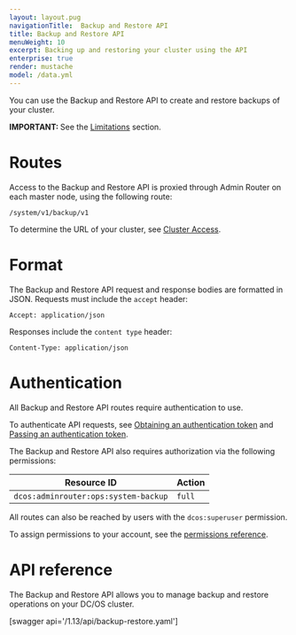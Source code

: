 ```yaml
---
layout: layout.pug
navigationTitle:  Backup and Restore API
title: Backup and Restore API
menuWeight: 10
excerpt: Backing up and restoring your cluster using the API
enterprise: true
render: mustache
model: /data.yml
---
```


You can use the Backup and Restore API to create and restore backups of your cluster.

<p class="message--important"><strong>IMPORTANT: </strong>See the <a href="/latest/administering-clusters/backup-and-restore/#limitations">Limitations</a> section.</p>


# Routes

Access to the Backup and Restore API is proxied through Admin Router on each master node, using the following route:

```
/system/v1/backup/v1
```

To determine the URL of your cluster, see [Cluster Access](/latest/api/access/).

# Format

The Backup and Restore API request and response bodies are formatted in JSON. Requests must include the `accept` header:

```
Accept: application/json
```

Responses include the `content type` header:

```
Content-Type: application/json
```

# Authentication

All Backup and Restore API routes require authentication to use.

To authenticate API requests, see [Obtaining an authentication token](/latest/security/ent/iam-api/#obtaining-an-authentication-token) and [Passing an authentication token](/latest/security/ent/iam-api/#passing-an-authentication-token).

The Backup and Restore API also requires authorization via the following permissions:

| Resource ID | Action |
|-------------|--------|
| `dcos:adminrouter:ops:system-backup` | `full` |

All routes can also be reached by users with the `dcos:superuser` permission.

To assign permissions to your account, see the [permissions reference](/latest/security/ent/perms-reference/).


# API reference

The Backup and Restore API allows you to manage backup and restore operations on your DC/OS cluster.

[swagger api='/1.13/api/backup-restore.yaml']
